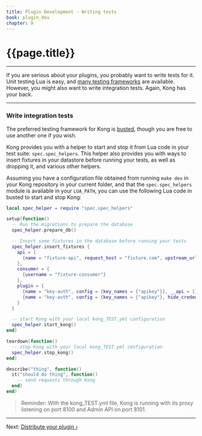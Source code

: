 ```yaml
---
title: Plugin Development - Writing tests
book: plugin_dev
chapter: 9
---
```


# {{page.title}}

---

If you are serious about your plugins, you probably want to write tests for it. Unit testing Lua is easy, and [many testing frameworks](http://lua-users.org/wiki/UnitTesting) are available. However, you might also want to write integration tests. Again, Kong has your back.

---

### Write integration tests

The preferred testing framework for Kong is [busted](http://olivinelabs.com/busted/), though you are free to use another one if you wish.

Kong provides you with a helper to start and stop it from Lua code in your test suite: `spec.spec_helpers`. This helper also provides you with ways to insert fixtures in your datastore before running your tests, as well as dropping it, and various other helpers.

Assuming you have a configuration file obtained from running `make dev` in your Kong repository in your current folder, and that the `spec.spec_helpers` module is available in your `LUA_PATH`, you can use the following Lua code in busted to start and stop Kong:

```lua
local spec_helper = require "spec.spec_helpers"

setup(function()
  -- Run the migrations to prepare the database
  spec_helper.prepare_db()

  -- Insert some fixtures in the database before running your tests
  spec_helper.insert_fixtures {
    api = {
      {name = "fixture-api", request_host = "fixture.com", upstream_url = "http://mockbin.com"}
    },
    consumer = {
      {username = "fixture-consumer"}
    },
    plugin = {
      {name = "key-auth", config = {key_names = {"apikey"}}, __api = 1},
      {name = "key-auth", config = {key_names = {"apikey"}, hide_credentials = true}, __api = 2}
    }
  }

  -- start Kong with your local kong_TEST.yml configuration
  spec_helper.start_kong()
end)

teardown(function()
  -- stop Kong with your local kong_TEST.yml configuration
  spec_helper.stop_kong()
end)

describe("thing", function()
  it("should do thing", function()
    -- send requests through Kong
  end)
end)
```

> Reminder: With the kong_TEST.yml file, Kong is running with its proxy listening on port 8100 and Admin API on port 8101.

---

Next: [Distribute your plugin &rsaquo;]({{page.book.next}})
